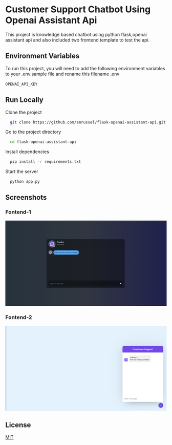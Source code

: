 
# Customer Support Chatbot Using Openai Assistant Api

This project is knowledge based chatbot using python flask,openai assistant api and also included two frontend template to test the api.


## Environment Variables

To run this project, you will need to add the following environment variables to your .env.sample file and rename this filename .env

`OPENAI_API_KEY`

## Run Locally

Clone the project

```bash
  git clone https://github.com/smrussel/flask-openai-assistant-api.git
```

Go to the project directory

```bash
  cd flask-openai-assistant-api
```

Install dependencies

```bash
  pip install -r requirements.txt
```

Start the server

```bash
  python app.py
```


## Screenshots

### Fontend-1

![App Screenshot](./photo/frontend-prev-1.png)

### Fontend-2

![App Screenshot](./photo/frontend-prev-2.png)
## License

[MIT](https://choosealicense.com/licenses/mit/)

